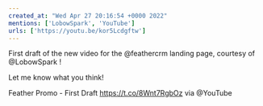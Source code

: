 ```yaml
---
created_at: "Wed Apr 27 20:16:54 +0000 2022"
mentions: ['LobowSpark', 'YouTube']
urls: ['https://youtu.be/kor5Lcdgftw']
---
```


First draft of the new video for the @feathercrm landing page, courtesy of @LobowSpark !

Let me know what you think!

Feather Promo - First Draft https://t.co/8Wnt7RgbOz via @YouTube